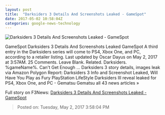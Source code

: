 ```yaml
---
layout: post
title:  "Darksiders 3 Details And Screenshots Leaked - GameSpot"
date: 2017-05-02 10:58:04Z
categories: google-news-technology
---
```


![Darksiders 3 Details And Screenshots Leaked - GameSpot](https://static.gamespot.com/uploads/screen_kubrick/1556/15568848/3228227-darksiders3_6.jpg)

GameSpot Darksiders 3 Details And Screenshots Leaked GameSpot A third entry in the Darksiders series will come to PS4, Xbox One, and PC, according to a retailer listing. Last updated by Oscar Dayus on May 2, 2017 at 3:57AM. 25 Comments. Leave Blank. Related. Darksiders. %gameName%. Can't Get Enough ... Darksiders 3 story details, images leak via Amazon Polygon Report: Darksiders 3 Info and Screenshot Leaked, Will Have You Play as Fury PlayStation LifeStyle Darksiders III reveal leaked for PS4, Xbox One, and PC - Gematsu Gematsu all 43 news articles »


Full story on F3News: [Darksiders 3 Details And Screenshots Leaked - GameSpot](http://www.f3nws.com/n/WqeSEJ)

> Posted on: Tuesday, May 2, 2017 3:58:04 PM
